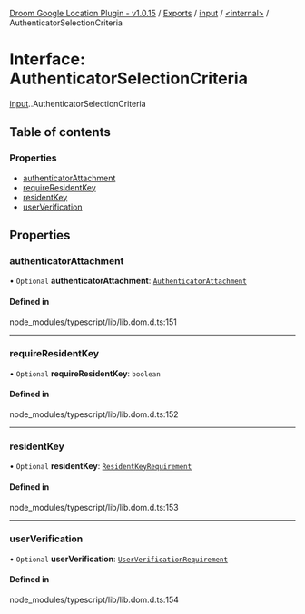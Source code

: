 [Droom Google Location Plugin - v1.0.15](../README.md) / [Exports](../modules.md) / [input](../modules/input.md) / [<internal\>](../modules/input._internal_.md) / AuthenticatorSelectionCriteria

# Interface: AuthenticatorSelectionCriteria

[input](../modules/input.md).[<internal>](../modules/input._internal_.md).AuthenticatorSelectionCriteria

## Table of contents

### Properties

- [authenticatorAttachment](input._internal_.AuthenticatorSelectionCriteria.md#authenticatorattachment)
- [requireResidentKey](input._internal_.AuthenticatorSelectionCriteria.md#requireresidentkey)
- [residentKey](input._internal_.AuthenticatorSelectionCriteria.md#residentkey)
- [userVerification](input._internal_.AuthenticatorSelectionCriteria.md#userverification)

## Properties

### authenticatorAttachment

• `Optional` **authenticatorAttachment**: [`AuthenticatorAttachment`](../modules/input._internal_.md#authenticatorattachment)

#### Defined in

node_modules/typescript/lib/lib.dom.d.ts:151

___

### requireResidentKey

• `Optional` **requireResidentKey**: `boolean`

#### Defined in

node_modules/typescript/lib/lib.dom.d.ts:152

___

### residentKey

• `Optional` **residentKey**: [`ResidentKeyRequirement`](../modules/input._internal_.md#residentkeyrequirement)

#### Defined in

node_modules/typescript/lib/lib.dom.d.ts:153

___

### userVerification

• `Optional` **userVerification**: [`UserVerificationRequirement`](../modules/input._internal_.md#userverificationrequirement)

#### Defined in

node_modules/typescript/lib/lib.dom.d.ts:154
